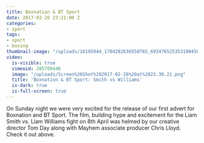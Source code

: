 ```yaml
---
title: Boxnation & BT Sport
date: 2017-02-26 23:21:00 Z
categories:
- sport
tags:
- sport
- boxing
thumbnail-image: "/uploads/16195944_1704282636550765_6934765253531904581_n.jpg"
video:
  is-visible: true
  vimeoid: 205709446
  image: "/uploads/Screen%20Shot%202017-02-26%20at%2023.30.21.png"
  title: 'Boxnation & BT Sport: Smith vs Williams'
  is-dark: true
  is-full-screen: true
---
```


On Sunday night we were very excited for the release of our first advert for Boxnation and BT Sport. The film, building hype and excitement for the Liam Smith vs. Liam Williams fight on 8th April was helmed by our creative director Tom Day along with Mayhem associate producer Chris Lloyd. Check it out above.